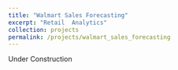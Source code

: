 ```yaml
---
title: "Walmart Sales Forecasting"
excerpt: "Retail  Analytics"
collection: projects
permalink: /projects/walmart_sales_forecasting
---
```


Under Construction
  
